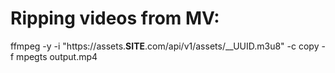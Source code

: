 # Ripping videos from MV:
ffmpeg -y -i "https://assets.__SITE__.com/api/v1/assets/__UUID.m3u8" -c copy -f mpegts output.mp4
